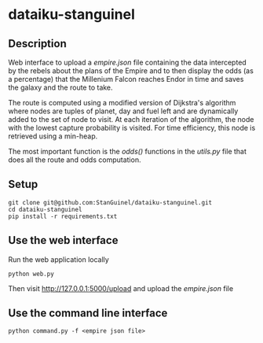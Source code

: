 # dataiku-stanguinel

## Description
Web interface to upload a <i>empire.json</i> file containing the data intercepted by the rebels about the plans of the Empire and to then display the odds (as a percentage) that the Millenium Falcon reaches Endor in time and saves the galaxy and the route to take.

The route is computed using a modified version of Dijkstra's algorithm where nodes are tuples of planet, day and fuel left and are dynamically added to the set of node to visit. At each iteration of the algorithm, the node with the lowest capture probability is visited. For time efficiency, this node is retrieved using a min-heap.

The most important function is the <i>odds()</i> functions in the <i>utils.py</i> file that does all the route and odds computation.

## Setup
``` 
git clone git@github.com:StanGuinel/dataiku-stanguinel.git
cd dataiku-stanguinel
pip install -r requirements.txt
```

## Use the web interface
Run the web application locally
``` 
python web.py
```
Then visit http://127.0.0.1:5000/upload and upload the <i>empire.json</i> file

## Use the command line interface
``` 
python command.py -f <empire json file>
```


